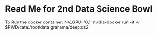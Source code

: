 # Read Me for 2nd Data Science Bowl


To Run the docker container:
NV_GPU='0,1' nvidia-docker run -it -v $PWD/data:/root/data grahama/deep:ds2